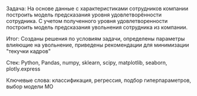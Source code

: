 Задача:
На основе данные с характеристиками сотрудников компании построить модель предсказания уровня удовлетворённости сотрудника.
С учетом полученного уровня удовлетворенности построить модель предсказания увольнения сотрудника из компании.

Итог: Созданы решения по условиям задачи, определены параметры влияющие на увольнение, приведены  рекомендации для минимизации "текучки кадров"

Стек: Python, Pandas, numpy, sklearn, scipy, matplotlib, seaborn, plotly.express

Ключевые слова: классификация, регрессия, подбор гиперпараметров, выбор модели МО
